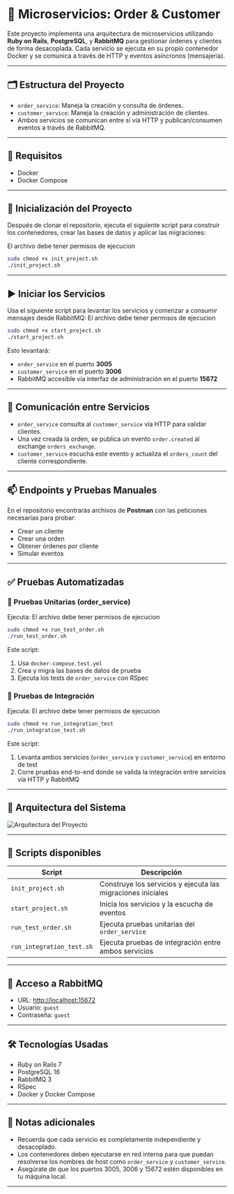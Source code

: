 # 🧩 Microservicios: Order & Customer

Este proyecto implementa una arquitectura de microservicios utilizando **Ruby on Rails**, **PostgreSQL**, y **RabbitMQ** para gestionar órdenes y clientes de forma desacoplada. Cada servicio se ejecuta en su propio contenedor Docker y se comunica a través de HTTP y eventos asíncronos (mensajería).

---

## 🗂 Estructura del Proyecto

- `order_service`: Maneja la creación y consulta de órdenes.
- `customer_service`: Maneja la creación y administración de clientes.
- Ambos servicios se comunican entre sí vía HTTP y publican/consumen eventos a través de RabbitMQ.

---

## 🚀 Requisitos

- Docker
- Docker Compose

---

## 🔧 Inicialización del Proyecto

Después de clonar el repositorio, ejecuta el siguiente script para construir los contenedores, crear las bases de datos y aplicar las migraciones:

El archivo debe tener permisos de ejecucion

```bash
sudo chmod +x init_project.sh
./init_project.sh
```

---

## ▶️ Iniciar los Servicios

Usa el siguiente script para levantar los servicios y comenzar a consumir mensajes desde RabbitMQ:
El archivo debe tener permisos de ejecucion

```bash
sudo chmod +x start_project.sh
./start_project.sh
```

Esto levantará:

- `order_service` en el puerto **3005**
- `customer_service` en el puerto **3006**
- RabbitMQ accesible vía interfaz de administración en el puerto **15672**

---

## 📮 Comunicación entre Servicios

- `order_service` consulta al `customer_service` vía HTTP para validar clientes.
- Una vez creada la orden, se publica un evento `order.created` al exchange `orders_exchange`.
- `customer_service` escucha este evento y actualiza el `orders_count` del cliente correspondiente.

---

## 📫 Endpoints y Pruebas Manuales

En el repositorio encontrarás archivos de **Postman** con las peticiones necesarias para probar:

- Crear un cliente
- Crear una orden
- Obtener órdenes por cliente
- Simular eventos

---

## ✅ Pruebas Automatizadas

### 🧪 Pruebas Unitarias (order_service)

Ejecuta:
El archivo debe tener permisos de ejecucion

```bash
sudo chmod +x run_test_order.sh
./run_test_order.sh
```

Este script:

1. Usa `docker-compose.test.yml`
2. Crea y migra las bases de datos de prueba
3. Ejecuta los tests de `order_service` con RSpec

### 🔁 Pruebas de Integración

Ejecuta:
El archivo debe tener permisos de ejecucion

```bash
sudo chmod +x run_integration_test
./run_integration_test.sh
```

Este script:

1. Levanta ambos servicios (`order_service` y `customer_service`) en entorno de test
2. Corre pruebas end-to-end donde se valida la integración entre servicios vía HTTP y RabbitMQ

---

## 🧠 Arquitectura del Sistema

![Arquitectura del Proyecto](URL_DE_LA_IMAGEN_DEL_DIAGRAMA)

---

## 📁 Scripts disponibles

| Script                    | Descripción                                                 |
| ------------------------- | ----------------------------------------------------------- |
| `init_project.sh`         | Construye los servicios y ejecuta las migraciones iniciales |
| `start_project.sh`        | Inicia los servicios y la escucha de eventos                |
| `run_test_order.sh`       | Ejecuta pruebas unitarias del `order_service`               |
| `run_integration_test.sh` | Ejecuta pruebas de integración entre ambos servicios        |

---

## 🐇 Acceso a RabbitMQ

- URL: [http://localhost:15672](http://localhost:15672)
- Usuario: `guest`
- Contraseña: `guest`

---

## 🛠 Tecnologías Usadas

- Ruby on Rails 7
- PostgreSQL 16
- RabbitMQ 3
- RSpec
- Docker y Docker Compose

---

## 📌 Notas adicionales

- Recuerda que cada servicio es completamente independiente y desacoplado.
- Los contenedores deben ejecutarse en red interna para que puedan resolverse los nombres de host como `order_service` y `customer_service`.
- Asegúrate de que los puertos 3005, 3006 y 15672 estén disponibles en tu máquina local.

---
